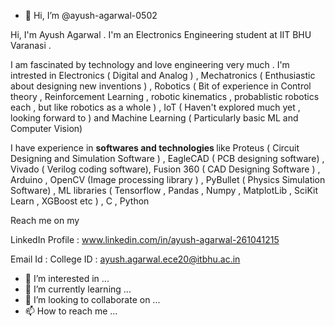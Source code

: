 - 👋 Hi, I’m @ayush-agarwal-0502

Hi, I'm Ayush Agarwal . I'm an Electronics Engineering student at IIT BHU Varanasi .

I am fascinated by technology and love engineering very much .
I'm intrested in Electronics ( Digital and Analog ) , Mechatronics ( Enthusiastic about designing new inventions ) , Robotics ( Bit of experience in Control theory , Reinforcement 
Learning , robotic kinematics , probablistic robotics each , but like robotics as a whole ) , IoT ( Haven't explored much yet , looking forward to ) and Machine Learning 
( Particularly basic ML and Computer Vision) 

I have experience in <b> softwares and technologies </b>  like Proteus ( Circuit Designing and Simulation Software ) , EagleCAD ( PCB designing software) , Vivado ( Verilog coding software),
  Fusion 360 ( CAD Designing Software ) , Arduino , OpenCV (Image processing library ) , PyBullet ( Physics Simulation Software) , ML libraries ( Tensorflow , Pandas , Numpy ,
  MatplotLib , SciKit Learn , XGBoost etc ) , C , Python 
  
  Reach me on my 
  
  LinkedIn Profile : www.linkedin.com/in/ayush-agarwal-261041215
  
  Email Id : College ID : ayush.agarwal.ece20@itbhu.ac.in


  
- 👀 I’m interested in ...
- 🌱 I’m currently learning ...
- 💞️ I’m looking to collaborate on ...
- 📫 How to reach me ...

<!---
ayush-agarwal-0502/ayush-agarwal-0502 is a ✨ special ✨ repository because its `README.md` (this file) appears on your GitHub profile.
You can click the Preview link to take a look at your changes.
--->
